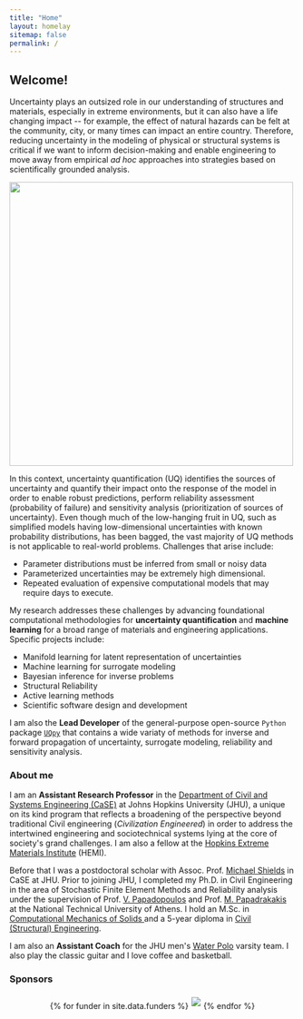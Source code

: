 ```yaml
---
title: "Home"
layout: homelay
sitemap: false
permalink: /
---
```


## Welcome!
Uncertainty plays an outsized role in our understanding of structures and materials, especially in extreme environments, but it can also have a life changing impact -- for example, the effect of natural hazards can be felt at the community, city, or many times can impact an entire country. Therefore, reducing uncertainty in the modeling of physical or structural systems is critical if we want to inform decision-making and enable engineering to move away from empirical <i>ad hoc</i> approaches into strategies based on scientifically grounded analysis.

 
<div class="container">
<div class="row">
<div class="col-md-12 col-sm-12" style="background-color:transparent" >
  <img src="{{ site.url }}{{ site.baseurl }}/images/respic/UQ.png" width="500px"/>
</div>

In this context, uncertainty quantification (UQ) identifies the sources of uncertainty and quantify their impact onto the response of the model in order to enable robust predictions, perform reliability assessment (probability of failure) and sensitivity analysis (prioritization of sources of uncertainty). Even though much of the low-hanging fruit in UQ, such as simplified models having low-dimensional uncertainties with known probability distributions, has been bagged, the vast majority of UQ methods is not applicable to real-world problems. Challenges that arise include:

* Parameter distributions must be inferred from small or noisy data
* Parameterized uncertainties may be extremely high dimensional.
* Repeated evaluation of expensive computational models that may require days to execute.


My research addresses these challenges by advancing foundational computational methodologies for <strong>uncertainty quantification</strong> and <strong>machine learning</strong> for a broad range of materials and engineering applications.  Specific projects include: 

* Manifold learning for latent representation of uncertainties
* Machine learning for surrogate modeling 
* Bayesian inference for inverse problems
* Structural Reliability
* Active learning methods 
* Scientific software design and development

I am also the <strong>Lead Developer</strong> of the general-purpose  open-source <code>Python</code> package <a href='https://github.com/SURGroup/UQpy' target='_blank'><code>UQpy</code></a> that contains a wide variaty of methods for inverse and forward propagation of uncertainty, surrogate modeling, reliability and sensitivity analysis. 

### About me 

I am an <strong>Assistant Research Professor</strong> in the <a href="https://engineering.jhu.edu/case/" target="_blank">Department of Civil and Systems Engineering (CaSE)</a> at Johns Hopkins University (JHU), a unique on its kind program that reflects a broadening of the perspective beyond traditional Civil engineering (<i>Civilization Engineered</i>) in order to address the intertwined engineering and sociotechnical systems lying at the core of society's grand challenges. I am also a fellow at the <a href="https://www.google.com/search?client=safari&rls=en&q=hopkins+HEMI&ie=UTF-8&oe=UTF-8" target="_blank">Hopkins Extreme Materials Institute</a> (HEMI). 

Before that I was a postdoctoral scholar with Assoc. Prof. <a href="https://engineering.jhu.edu/faculty/michael-shields/" target="_blank">Michael Shields</a>  in CaSE at JHU. Prior to joining JHU, I completed my Ph.D. in Civil Engineering in the area of Stochastic Finite Element Methods and Reliability analysis under the supervision of Prof. <a href="https://scholar.google.gr/citations?user=gNdMW-sAAAAJ&hl=el" target="_blank">V. Papadopoulos</a>  and Prof. <a href="https://scholar.google.com/citations?user=wwTD1HcAAAAJ&hl=en" target="_blank">M. Papadrakakis</a> at the National Technical University of Athens. I hold an M.Sc. in <a href="http://compmech.chemeng.ntua.gr/?&lang=en" target="_blank">Computational Mechanics of Solids </a> and a 5-year diploma in <a href="https://www.ntua.gr/en/schools/item/25-school-of-civil-engineering" target="_blank">Civil (Structural) Engineering</a>. 


I am also an <strong>Assistant Coach</strong> for the JHU men's <a href="https://hopkinssports.com/sports/mens-water-polo" target="_blank">Water Polo</a> varsity team. I also play the classic guitar and I love coffee and basketball.


### Sponsors
<div class="jumbotron">
  <div style='display:block; text-align:center; margin-left:auto; margin-right:auto;'>
 {% for funder in site.data.funders %}<a href="{{ funder.url }}" target="_blank"><img src='{{ site.url }}{{ site.baseurl }}/images/logopic/{{ funder.image }}' style='max-height: 80px; max-width: 200px; margin: 1%'/></a>{% endfor %}
  </div>
</div>





